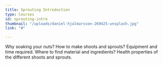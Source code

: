 ```yaml
---
title: Sprouting Introduction
type: Courses
id: sprouting-intro
thumbnail: "/uploads/daniel-hjalmarsson-269425-unsplash.jpg"
link: "#"

---
```

Why soaking your nuts? How to make shoots and sprouts? Equipment and time required. Where to find material and ingredients? Health properties of the different shoots and sprouts.